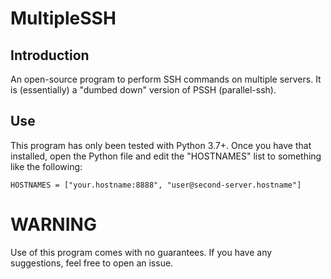 # MultipleSSH
## Introduction
An open-source program to perform SSH commands on multiple servers. It is (essentially) a "dumbed down" version of PSSH (parallel-ssh). 

## Use
This program has only been tested with Python 3.7+. Once you have that installed, open the Python file and edit the "HOSTNAMES" list to something like the following:

    HOSTNAMES = ["your.hostname:8888", "user@second-server.hostname"]


# WARNING

Use of this program comes with no guarantees. If you have any suggestions, feel free to open an issue.


